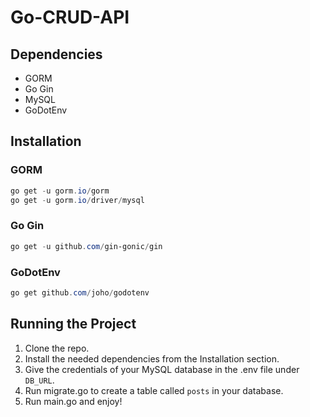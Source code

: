 # Go-CRUD-API

## Dependencies
- GORM
- Go Gin
- MySQL
- GoDotEnv

## Installation
### GORM
```powershell
go get -u gorm.io/gorm
go get -u gorm.io/driver/mysql
```
### Go Gin
```powershell
go get -u github.com/gin-gonic/gin
```
### GoDotEnv
```powershell
go get github.com/joho/godotenv
```

## Running the Project
1) Clone the repo.
2) Install the needed dependencies from the Installation section.
3) Give the credentials of your MySQL database in the .env file under `DB_URL`.
4) Run migrate.go to create a table called `posts` in your database.
5) Run main.go and enjoy!

